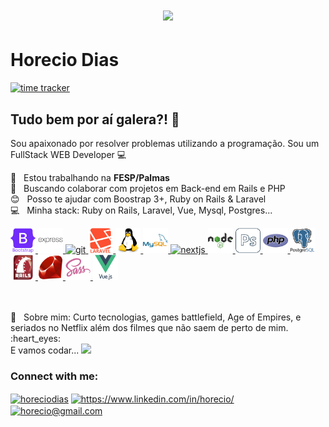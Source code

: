 <h1 align="center">
 <img src="https://68.media.tumblr.com/8106aa5232b2c543acb3370f2d1e7cce/tumblr_oe6plhZcEL1qi4ibzo1_r1_500.gif"/>
</h1>

# Horecio Dias

[![time tracker](https://wakatime.com/badge/gitlab/esusvs/esusvs-app.svg)](https://wakatime.com/badge/gitlab/esusvs/esusvs-app)

## Tudo bem por aí galera?! 👋
Sou apaixonado por resolver problemas utilizando a programação.
Sou um FullStack WEB Developer :computer:

 :rocket:  &nbsp; Estou trabalhando na **FESP/Palmas**
 <br/> :purple_heart: &nbsp; Buscando colaborar com projetos em Back-end em Rails e PHP
 <br/> :blush: &nbsp; Posso te ajudar com Boostrap 3+, Ruby on Rails & Laravel
 <br/> :computer: &nbsp; Minha stack: Ruby on Rails, Laravel, Vue, Mysql, Postgres...
 <br />
<p align="left"> <a href="https://getbootstrap.com" target="_blank"> <img src="https://raw.githubusercontent.com/devicons/devicon/master/icons/bootstrap/bootstrap-plain-wordmark.svg" alt="bootstrap" width="40" height="40"/> </a> <a href="https://expressjs.com" target="_blank"> <img src="https://raw.githubusercontent.com/devicons/devicon/master/icons/express/express-original-wordmark.svg" alt="express" width="40" height="40"/> </a> <a href="https://git-scm.com/" target="_blank"> <img src="https://www.vectorlogo.zone/logos/git-scm/git-scm-icon.svg" alt="git" width="40" height="40"/> </a> <a href="https://laravel.com/" target="_blank"> <img src="https://raw.githubusercontent.com/devicons/devicon/master/icons/laravel/laravel-plain-wordmark.svg" alt="laravel" width="40" height="40"/> </a> <a href="https://www.linux.org/" target="_blank"> <img src="https://raw.githubusercontent.com/devicons/devicon/master/icons/linux/linux-original.svg" alt="linux" width="40" height="40"/> </a> <a href="https://www.mysql.com/" target="_blank"> <img src="https://raw.githubusercontent.com/devicons/devicon/master/icons/mysql/mysql-original-wordmark.svg" alt="mysql" width="40" height="40"/> </a> <a href="https://nextjs.org/" target="_blank"> <img src="https://cdn.worldvectorlogo.com/logos/nextjs-3.svg" alt="nextjs" width="40" height="40"/> </a> <a href="https://nodejs.org" target="_blank"> <img src="https://raw.githubusercontent.com/devicons/devicon/master/icons/nodejs/nodejs-original-wordmark.svg" alt="nodejs" width="40" height="40"/> </a> <a href="https://www.photoshop.com/en" target="_blank"> <img src="https://raw.githubusercontent.com/devicons/devicon/master/icons/photoshop/photoshop-line.svg" alt="photoshop" width="40" height="40"/> </a> <a href="https://www.php.net" target="_blank"> <img src="https://raw.githubusercontent.com/devicons/devicon/master/icons/php/php-original.svg" alt="php" width="40" height="40"/> </a> <a href="https://www.postgresql.org" target="_blank"> <img src="https://raw.githubusercontent.com/devicons/devicon/master/icons/postgresql/postgresql-original-wordmark.svg" alt="postgresql" width="40" height="40"/> </a> <a href="https://rubyonrails.org" target="_blank"> <img src="https://raw.githubusercontent.com/devicons/devicon/master/icons/rails/rails-original-wordmark.svg" alt="rails" width="40" height="40"/> </a> <a href="https://www.ruby-lang.org/en/" target="_blank"> <img src="https://raw.githubusercontent.com/devicons/devicon/master/icons/ruby/ruby-original.svg" alt="ruby" width="40" height="40"/> </a> <a href="https://sass-lang.com" target="_blank"> <img src="https://raw.githubusercontent.com/devicons/devicon/master/icons/sass/sass-original.svg" alt="sass" width="40" height="40"/> </a> <a href="https://vuejs.org/" target="_blank"> <img src="https://raw.githubusercontent.com/devicons/devicon/master/icons/vuejs/vuejs-original-wordmark.svg" alt="vuejs" width="40" height="40"/> </a> </p>

 <br /> 
 <br/> 💬  &nbsp; Sobre mim: Curto tecnologias, games battlefield, Age of Empires,  e seriados no Netflix além dos filmes que não saem de perto de mim. :heart_eyes:
 <br />
 E vamos codar... <img src="https://media0.giphy.com/media/TdRWuQlaiDARWYCatW/giphy.gif" height="100"/>
 <br />

<h3 align="left">Connect with me:</h3>
<p align="left">
<a href="https://twitter.com/horeciodias" target="blank"><img align="center" src="https://cdn.jsdelivr.net/npm/simple-icons@3.0.1/icons/twitter.svg" alt="horeciodias" height="30" width="40" /></a>
<a href="https://www.linkedin.com/in/horecio/" target="blank"><img align="center" src="https://cdn.jsdelivr.net/npm/simple-icons@3.0.1/icons/linkedin.svg" alt="https://www.linkedin.com/in/horecio/" height="30" width="40" /></a>
<a href="mailto:horecio@gmail.com" target="blank"><img align="center" src="https://cdn.jsdelivr.net/npm/simple-icons@3.0.1/icons/gmail.svg" alt="horecio@gmail.com" height="30" width="40" /></a>
</p>
